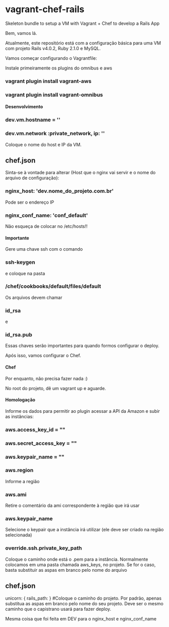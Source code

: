 # vagrant-chef-rails
Skeleton bundle to setup a VM with Vagrant + Chef to develop a Rails App

Bem, vamos lá.

Atualmente, este repositório está com a configuração básica para uma VM com projeto Rails v4.0.2, Ruby 2.1.0 e MySQL.

Vamos começar configurando o Vagrantfile:

Instale primeiramente os plugins do omnibus e aws

### vagrant plugin install vagrant-aws
### vagrant plugin install vagrant-omnibus

#### Desenvolvimento

### dev.vm.hostname = ''
### dev.vm.network :private_network, ip: ''
Coloque o nome do host e IP da VM.

## chef.json
Sinta-se à vontade para alterar (Host que o nginx vai servir e o nome do arquivo de configuração):
### nginx_host: 'dev.nome_do_projeto.com.br'
Pode ser o endereço IP
### nginx_conf_name: 'conf_default'

Não esqueça de colocar no /etc/hosts!!

#### Importante
Gere uma chave ssh com o comando
### ssh-keygen
e coloque na pasta
### /chef/cookbooks/default/files/default
Os arquivos devem chamar
### id_rsa
e
### id_rsa.pub
Essas chaves serão importantes para quando formos configurar o deploy.

Após isso, vamos configurar o Chef.

#### Chef
Por enquanto, não precisa fazer nada :)

No root do projeto, dê um vagrant up e aguarde.

#### Homologação
Informe os dados para permitir ao plugin acessar a API da Amazon e subir as instâncias:

### aws.access_key_id = ""
### aws.secret_access_key = ""
### aws.keypair_name = ""

### aws.region
Informe a região

### aws.ami
Retire o comentário da ami correspondente à região que irá usar

### aws.keypair_name
Selecione o keypair que a instância irá utilizar (ele deve ser criado na região selecionada)

### override.ssh.private_key_path
Coloque o caminho onde está o .pem para a instância. Normalmente colocamos em uma pasta chamada aws_keys, no projeto. Se for o caso, basta substituir as aspas em branco pelo nome do arquivo

## chef.json
unicorn: { rails_path: } #Coloque o caminho do projeto. Por padrão, apenas substitua as aspas em branco pelo nome do seu projeto. Deve ser o mesmo caminho que o capistrano usará para fazer deploy.

Mesma coisa que foi feita em DEV para o nginx_host e nginx_conf_name
